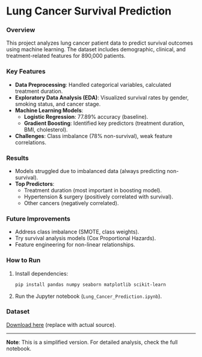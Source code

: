 
# **Lung Cancer Survival Prediction**  

### **Overview**  
This project analyzes lung cancer patient data to predict survival outcomes using machine learning. The dataset includes demographic, clinical, and treatment-related features for 890,000 patients.  

### **Key Features**  
- **Data Preprocessing**: Handled categorical variables, calculated treatment duration.  
- **Exploratory Data Analysis (EDA)**: Visualized survival rates by gender, smoking status, and cancer stage.  
- **Machine Learning Models**:  
  - **Logistic Regression**: 77.89% accuracy (baseline).  
  - **Gradient Boosting**: Identified key predictors (treatment duration, BMI, cholesterol).  
- **Challenges**: Class imbalance (78% non-survival), weak feature correlations.  

### **Results**  
- Models struggled due to imbalanced data (always predicting non-survival).  
- **Top Predictors**:  
  - Treatment duration (most important in boosting model).  
  - Hypertension & surgery (positively correlated with survival).  
  - Other cancers (negatively correlated).  

### **Future Improvements**  
- Address class imbalance (SMOTE, class weights).  
- Try survival analysis models (Cox Proportional Hazards).  
- Feature engineering for non-linear relationships.  

### **How to Run**  
1. Install dependencies:  
   ```bash
   pip install pandas numpy seaborn matplotlib scikit-learn
   ```  
2. Run the Jupyter notebook (`Lung_Cancer_Prediction.ipynb`).  

### **Dataset**  
[Download here](https://www.kaggle.com/datasets/khwaishsaxena/lung-cancer-dataset) (replace with actual source).  

---  
**Note**: This is a simplified version. For detailed analysis, check the full notebook.
